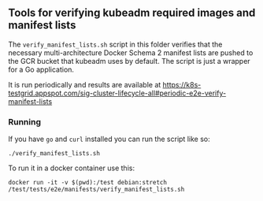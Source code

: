 ## Tools for verifying kubeadm required images and manifest lists

The `verify_manifest_lists.sh` script in this folder verifies that the necessary multi-architecture Docker Schema 2
manifest lists are pushed to the GCR bucket that kubeadm uses by default.
The script is just a wrapper for a Go application.

It is run periodically and results are available at https://k8s-testgrid.appspot.com/sig-cluster-lifecycle-all#periodic-e2e-verify-manifest-lists

### Running

If you have `go` and `curl` installed you can run the script like so:

```
./verify_manifest_lists.sh
```

To run it in a docker container use this:

```
docker run -it -v $(pwd):/test debian:stretch /test/tests/e2e/manifests/verify_manifest_lists.sh
```
